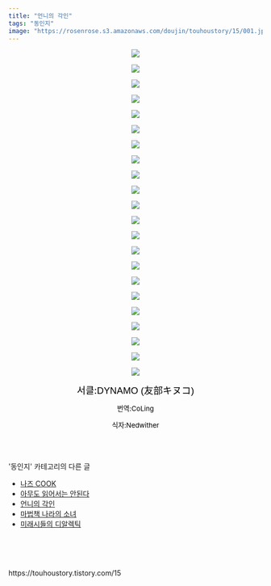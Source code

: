 ```yaml
---
title: "언니의 각인"
tags: "동인지"
image: "https://rosenrose.s3.amazonaws.com/doujin/touhoustory/15/001.jpg"
---
```

<div class="article">
<div class="tt_article_useless_p_margin"><p style="text-align: center; clear: none; float: none;"><img src="{{ site.imgserver1 }}/touhoustory/15/001.jpg"/></p><p style="text-align: center; clear: none; float: none;"><img src="{{ site.imgserver1 }}/touhoustory/15/002.jpg"/></p><p style="text-align: center; clear: none; float: none;"><img src="{{ site.imgserver1 }}/touhoustory/15/003.jpg"/></p><p style="text-align: center; clear: none; float: none;"><img src="{{ site.imgserver1 }}/touhoustory/15/004.jpg"/></p><p style="text-align: center; clear: none; float: none;"><img src="{{ site.imgserver1 }}/touhoustory/15/005.jpg"/></p><p style="text-align: center; clear: none; float: none;"><img src="{{ site.imgserver1 }}/touhoustory/15/006.jpg"/></p><p style="text-align: center; clear: none; float: none;"><img src="{{ site.imgserver1 }}/touhoustory/15/007.jpg"/></p><p style="text-align: center; clear: none; float: none;"><img src="{{ site.imgserver1 }}/touhoustory/15/008.jpg"/></p><p style="text-align: center; clear: none; float: none;"><img src="{{ site.imgserver1 }}/touhoustory/15/009.jpg"/></p><p style="text-align: center; clear: none; float: none;"><img src="{{ site.imgserver1 }}/touhoustory/15/010.jpg"/></p><p style="text-align: center; clear: none; float: none;"><img src="{{ site.imgserver1 }}/touhoustory/15/011.jpg"/></p><p style="text-align: center; clear: none; float: none;"><img src="{{ site.imgserver1 }}/touhoustory/15/012.jpg"/></p><p style="text-align: center; clear: none; float: none;"><img src="{{ site.imgserver1 }}/touhoustory/15/013.jpg"/></p><p style="text-align: center; clear: none; float: none;"><img src="{{ site.imgserver1 }}/touhoustory/15/014.jpg"/></p><p style="text-align: center; clear: none; float: none;"><img src="{{ site.imgserver1 }}/touhoustory/15/015.jpg"/></p><p style="text-align: center; clear: none; float: none;"><img src="{{ site.imgserver1 }}/touhoustory/15/016.jpg"/></p><p style="text-align: center; clear: none; float: none;"><img src="{{ site.imgserver1 }}/touhoustory/15/017.jpg"/></p><p style="text-align: center; clear: none; float: none;"><img src="{{ site.imgserver1 }}/touhoustory/15/018.jpg"/></p><p style="text-align: center; clear: none; float: none;"><img src="{{ site.imgserver1 }}/touhoustory/15/019.jpg"/></p><p style="text-align: center; clear: none; float: none;"><img src="{{ site.imgserver1 }}/touhoustory/15/020.jpg"/></p><p style="text-align: center; clear: none; float: none;"><img src="{{ site.imgserver1 }}/touhoustory/15/021.jpg"/></p><p style="text-align: center; clear: none; float: none;"><img src="{{ site.imgserver1 }}/touhoustory/15/022.jpg"/></p><p style="text-align: center;"><span style="font-size: 14pt; color: rgb(0, 0, 0);">서클:</span><span style='color: rgb(0, 0, 0); font-family: "Apple SD Gothic Neo", "Malgun Gothic", "맑은 고딕", sans-serif; font-size: 14pt;'>DYNAMO (友部キヌコ)</span></p><p style="text-align: center;"><span style="font-size: 10pt; color: rgb(0, 0, 0);">번역:CoLing</span></p><p style="text-align: center;"><span style="font-size: 10pt; color: rgb(0, 0, 0);">식자:Nedwither</span><span style="font-size: 10pt; color: rgb(0, 0, 0);"></span><span style="font-size: 10pt; color: rgb(0, 0, 0);"></span><span style="font-size: 10pt; color: rgb(0, 0, 0);"></span><span style="font-size: 10pt; color: rgb(0, 0, 0);"></span><span style="font-size: 10pt; color: rgb(0, 0, 0);"></span><span style="font-size: 10pt; color: rgb(0, 0, 0);"></span><span style="font-size: 10pt; color: rgb(0, 0, 0);"></span><span style="font-size: 10pt; color: rgb(0, 0, 0);"></span><span style="font-size: 10pt; color: rgb(0, 0, 0);"></span><span style="font-size: 10pt; color: rgb(0, 0, 0);"></span><span style="font-size: 10pt; color: rgb(0, 0, 0);"></span><span style="font-size: 10pt; color: rgb(0, 0, 0);"></span><span style="font-size: 10pt; color: rgb(0, 0, 0);"></span><span style="font-size: 10pt; color: rgb(0, 0, 0);"></span><span style="font-size: 10pt; color: rgb(0, 0, 0);"></span><span style="font-size: 10pt; color: rgb(0, 0, 0);"></span><span style="font-size: 10pt; color: rgb(0, 0, 0);"></span><span style="font-size: 10pt; color: rgb(0, 0, 0);"></span><span style="font-size: 10pt; color: rgb(0, 0, 0);"></span><span style="font-size: 10pt; color: rgb(0, 0, 0);"></span><span style="font-size: 10pt; color: rgb(0, 0, 0);"></span><span style="font-size: 10pt; color: rgb(0, 0, 0);"></span></p> </div></div><br/>
<div class="tagTrail">
</div><br/>
<div class="another">
<p>'동인지' 카테고리의 다른 글</p>
<ul>
<li><a href="/touhoustory_17">나즈 COOK</a></li>
<li><a href="/touhoustory_16">아무도 읽어서는 안된다</a></li>
<li><a href="/touhoustory_15">언니의 각인</a></li>
<li><a href="/touhoustory_14">마법책 나라의 소녀</a></li>
<li><a href="/touhoustory_13">미래시들의 디알렉틱</a></li>
</ul>
</div><br/>
<div class="cb_lstcomment">
</div><br/>
<br/>
<p id="refer">https://touhoustory.tistory.com/15</p>
<br/>
